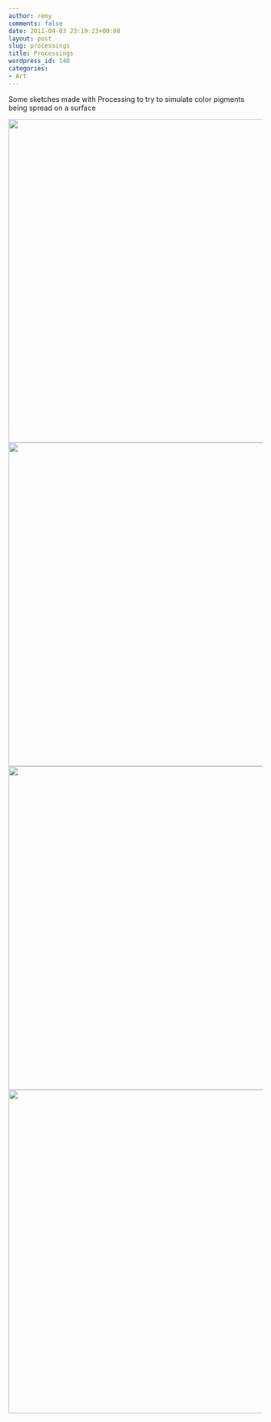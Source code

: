 ```yaml
---
author: remy
comments: false
date: 2011-04-03 23:19:23+00:00
layout: post
slug: processings
title: Processings
wordpress_id: 140
categories:
- Art
---
```


Some sketches made with Processing to try to simulate color pigments being spread on a surface

<img src="http://remymuller.net/wp-content/uploads/2011/04/pigments3_1.png" width="640"/>
<img src="http://remymuller.net/wp-content/uploads/2011/04/pigments2.png" width="640"/>
<img src="http://remymuller.net/wp-content/uploads/2011/04/pigments3.png" width="640"/>
<img src="http://remymuller.net/wp-content/uploads/2011/04/Picture-1-1024x583.png" width="640"/>



